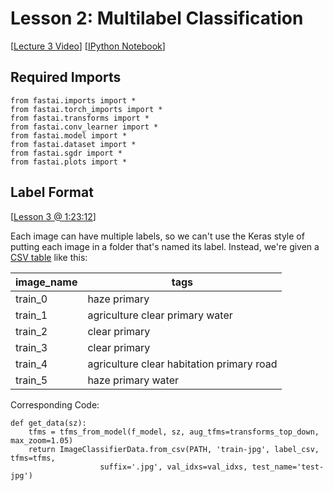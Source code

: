 # Lesson 2: Multilabel Classification

[[Lecture 3 Video](http://course.fast.ai/lessons/lesson3.html)] [[IPython Notebook](https://github.com/fastai/fastai/blob/master/courses/dl1/lesson2-image_models.ipynb)]

## Required Imports

```
from fastai.imports import *
from fastai.torch_imports import *
from fastai.transforms import *
from fastai.conv_learner import *
from fastai.model import *
from fastai.dataset import *
from fastai.sgdr import *
from fastai.plots import *
```

## Label Format
[[Lesson 3 @ 1:23:12](https://youtu.be/9C06ZPF8Uuc?t=1h23m12s)]

Each image can have multiple labels, so we can't use the Keras style of putting each image in a folder that's named its label.  Instead, we're given a [CSV table](https://www.kaggle.com/c/6322/download/train_v2.csv.zip) like this:


| image_name | tags                                      |
|------------|-------------------------------------------|
| train_0    | haze primary                              |
| train_1    | agriculture clear primary water           |
| train_2    | clear primary                             |
| train_3    | clear primary                             |
| train_4    | agriculture clear habitation primary road |
| train_5    | haze primary water                        |

Corresponding Code:

```
def get_data(sz):
    tfms = tfms_from_model(f_model, sz, aug_tfms=transforms_top_down, max_zoom=1.05)
    return ImageClassifierData.from_csv(PATH, 'train-jpg', label_csv, tfms=tfms,
                    suffix='.jpg', val_idxs=val_idxs, test_name='test-jpg')
```
